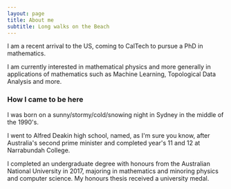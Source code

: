```yaml
---
layout: page
title: About me
subtitle: Long walks on the Beach
---
```


I am a recent arrival to the US, coming to CalTech to pursue a PhD in mathematics.

I am currently interested in mathematical physics and more generally in applications of mathematics such as Machine Learning, Topological Data Analysis and more. 

### How I came to be here

I was born on a sunny/stormy/cold/snowing night in Sydney in the middle of the 1990's.

I went to Alfred Deakin high school, named, as I'm sure you know, after Australia's second prime minister and completed year's 11 and 12 at Narrabundah College.

I completed an undergraduate degree with honours from the Australian National University in 2017, majoring in mathematics and minoring physics and computer science. My honours thesis received a university medal.
